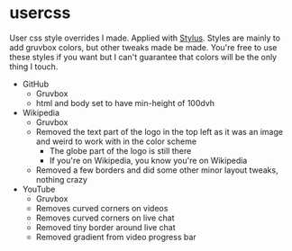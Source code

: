 # usercss
User css style overrides I made. Applied with [Stylus](https://addons.mozilla.org/en-US/firefox/addon/styl-us/). Styles are mainly to add gruvbox colors, but other tweaks made be made. You're free to use these styles if you want but I can't guarantee that colors will be the only thing I touch.

- GitHub
    - Gruvbox
    - html and body set to have min-height of 100dvh
- Wikipedia
    - Gruvbox
    - Removed the text part of the logo in the top left as it was an image and weird to work with in the color scheme
        - The globe part of the logo is still there
        - If you're on Wikipedia, you know you're on Wikipedia
    - Removed a few borders and did some other minor layout tweaks, nothing crazy
- YouTube
    - Gruvbox
    - Removes curved corners on videos
    - Removes curved corners on live chat
    - Removed tiny border around live chat
    - Removed gradient from video progress bar

